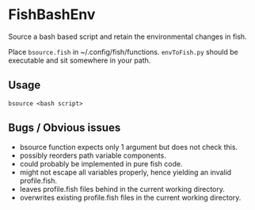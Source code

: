 FishBashEnv
===========

Source a bash based script and retain the environmental changes in fish.

Place `bsource.fish` in ~/.config/fish/functions. `envToFish.py` should be executable and sit somewhere in your path.

## Usage
`bsource <bash script>`

## Bugs / Obvious issues
 * bsource function expects only 1 argument but does not check this.
 * possibly reorders path variable components.
 * could probably be implemented in pure fish code.
 * might not escape all variables properly, hence yielding an invalid profile.fish.
 * leaves profile.fish files behind in the current working directory.
 * overwrites existing profile.fish files in the current working directory.
